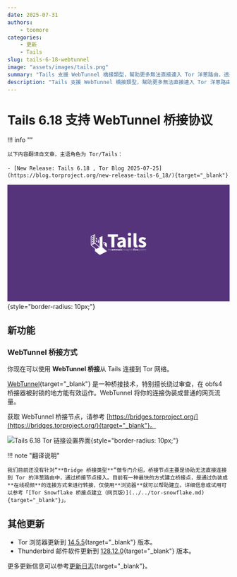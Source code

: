 ```yaml
---
date: 2025-07-31
authors:
    - toomore
categories:
    - 更新
    - Tails
slug: tails-6-18-webtunnel
image: "assets/images/tails.png"
summary: "Tails 支援 WebTunnel 橋接類型，幫助更多無法直接連入 Tor 洋蔥路由，透過此方式連入"
description: "Tails 支援 WebTunnel 橋接類型，幫助更多無法直接連入 Tor 洋蔥路由，透過此方式連入"
---
```


# Tails 6.18 支持 WebTunnel 桥接协议

!!! info ""

    以下内容翻译自文章，主语角色为 Tor/Tails：

    - [New Release: Tails 6.18 , Tor Blog 2025-07-25](https://blog.torproject.org/new-release-tails-6_18/){target="_blank"}

![Tails](./assets/images/tails.png){style="border-radius: 10px;"}

## 新功能

### WebTunnel 桥接方式

你现在可以使用 **WebTunnel 桥接**从 Tails 连接到 Tor 网络。

[WebTunnel](https://blog.torproject.org/introducing-webtunnel-evading-censorship-by-hiding-in-plain-sight/){target="_blank"} 是一种桥接技术，特别擅长绕过审查，在 obfs4 桥接器被封锁的地方能有效运作。WebTunnel 将你的连接伪装成普通的网页流量。

获取 WebTunnel 桥接节点，请参考 [https://bridges.torproject.org/](https://bridges.torproject.org/){target="_blank"}。

![Tails 6.18 Tor 链接设置界面](https://tails.net/news/version_6.18/webtunnel.png){style="border-radius: 10px;"}

!!! note "翻译说明"

    我们目前还没有针对“**Bridge 桥接类型**”做专门介绍，桥接节点主要是协助无法直接连接到 Tor 的洋葱路由中，通过桥接节点接入。目前有一种最快的方式建立桥接点，是通过伪装成**在线视频**的连接方式来进行转接，仅使用**浏览器**就可以帮助建立。详细信息或试用可以参考「[Tor Snowflake 桥接点建立（网页版）](../../tor-snowflake.md){target="_blank"}」。

## 其他更新

- Tor 浏览器更新到 [14.5.5](https://blog.torproject.org/new-release-tor-browser-1455){target="_blank"} 版本。
- Thunderbird 邮件软件更新到 [128.12.0](https://www.thunderbird.net/en-US/thunderbird/128.12.0esr/releasenotes/){target="_blank"} 版本。

更多更新信息可以参考[更新日志](https://gitlab.tails.boum.org/tails/tails/-/blob/master/debian/changelog){target="_blank"}。

